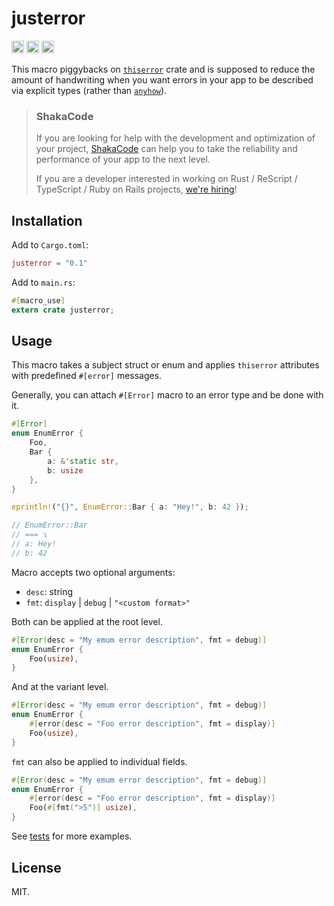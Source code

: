 # justerror
[<img alt="github" src="https://img.shields.io/badge/github-shakacode/justerror-8da0cb?style=for-the-badge&labelColor=555555&logo=github" height="20">](https://github.com/shakacode/justerror)
[<img alt="crates.io" src="https://img.shields.io/crates/v/justerror.svg?style=for-the-badge&color=fc8d62&logo=rust" height="20">](https://crates.io/crates/justerror)
[<img alt="docs.rs" src="https://img.shields.io/badge/docs.rs-justerror-66c2a5?style=for-the-badge&labelColor=555555&logo=docs.rs" height="20">](https://docs.rs/justerror)
<!-- cargo-sync-readme start -->

This macro piggybacks on [`thiserror`](https://github.com/dtolnay/thiserror) crate and is supposed to reduce the amount of handwriting when you want errors in your app to be described via explicit types (rather than [`anyhow`](https://github.com/dtolnay/anyhow)).

> ### ShakaCode
> If you are looking for help with the development and optimization of your project, [ShakaCode](https://www.shakacode.com) can help you to take the reliability and performance of your app to the next level.
>
> If you are a developer interested in working on Rust / ReScript / TypeScript / Ruby on Rails projects, [we're hiring](https://www.shakacode.com/career/)!

## Installation

Add to `Cargo.toml`:

```toml
justerror = "0.1"
```

Add to `main.rs`:

```rust
#[macro_use]
extern crate justerror;
```

## Usage
This macro takes a subject struct or enum and applies `thiserror` attributes with predefined `#[error]` messages.

Generally, you can attach `#[Error]` macro to an error type and be done with it.

```rust
#[Error]
enum EnumError {
    Foo,
    Bar {
        a: &'static str,
        b: usize
    },
}

eprintln!("{}", EnumError::Bar { a: "Hey!", b: 42 });

// EnumError::Bar
// === ↴
// a: Hey!
// b: 42
```

Macro accepts two optional arguments:
- `desc`: string
- `fmt`: `display` | `debug` | `"<custom format>"`

Both can be applied at the root level.

```rust
#[Error(desc = "My emum error description", fmt = debug)]
enum EnumError {
    Foo(usize),
}
```

And at the variant level.

```rust
#[Error(desc = "My emum error description", fmt = debug)]
enum EnumError {
    #[error(desc = "Foo error description", fmt = display)]
    Foo(usize),
}
```

`fmt` can also be applied to individual fields.

```rust
#[Error(desc = "My emum error description", fmt = debug)]
enum EnumError {
    #[error(desc = "Foo error description", fmt = display)]
    Foo(#[fmt(">5")] usize),
}
```

See [tests](tests/tests.rs) for more examples.

<!-- cargo-sync-readme end -->

## License
MIT.
